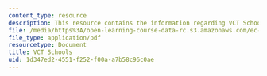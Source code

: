 ```yaml
---
content_type: resource
description: This resource contains the information regarding VCT Schools.
file: /media/https%3A/open-learning-course-data-rc.s3.amazonaws.com/ec-s11-engineering-capacity-in-community-based-healthcare-fall-2005/1d347ed24551f252f00aa7b58c96c0ae_MITEC_S11F05_vct_schools.pdf
file_type: application/pdf
resourcetype: Document
title: VCT Schools
uid: 1d347ed2-4551-f252-f00a-a7b58c96c0ae
---
```

